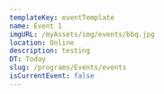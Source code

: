 ```yaml
---
templateKey: eventTemplate
name: Event 1
imgURL: /myAssets/img/events/bbq.jpg
location: Online
description: testing
DT: Today
slug: /programs/Events/events
isCurrentEvent: false
---
```

